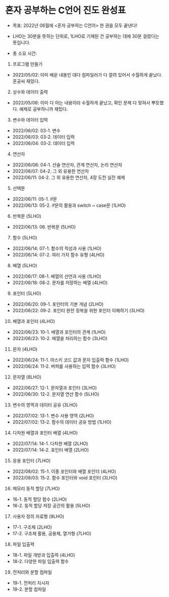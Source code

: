 # 혼자 공부하는 C언어 진도 완성표
- 목표: 2022년 06월에 <혼자 공부하는 C언어> 한 권을 모두 끝낸다!
- LHO는 30분을 뜻하는 단위로, 1LHO로 기재된 건 공부하는 데에 30분 걸렸다는 뜻입니다.


- 총 소요 시간: 


01. 프로그램 만들기
- 2022/05/02: 이미 배운 내용인 데다 컴파일러가 다 깔려 있어서 수월하게 끝났다. 혼공씨 재밌다.

02. 상수와 데이터 출력
- 2022/05/06: 이미 다 아는 내용이라 수월하게 끝났고, 확인 문제 다 맞혀서 뿌듯했다. 예제로 공부하니까 재밌다.

03. 변수와 데이터 입력
- 2022/06/02: 03-1. 변수
- 2022/06/03: 03-2. 데이터 입력
- 2022/06/04: 03-2. 데이터 입력

04. 연산자
- 2022/06/06: 04-1. 산술 연산자, 관계 연산자, 논리 연산자
- 2022/06/07: 04-2. 그 외 유용한 연산자
- 2022/06/11: 04-2. 그 외 유용한 연산자, 4장 도전 실전 예제

05. 선택문
- 2022/06/11: 05-1. if문
- 2022/06/13: 05-2. if문의 활용과 switch ~ case문 (1LHO)

06. 반복문 (5LHO)
- 2022/06/13: 06. 반복문 (5LHO)

07. 함수 (5LHO)
- 2022/06/14: 07-1. 함수의 작성과 사용 (1LHO)
- 2022/06/14: 07-2. 여러 가지 함수 유형 (4LHO)

08. 배열 (5LHO)
- 2022/06/17: 08-1. 배열의 선언과 사용 (1LHO)
- 2022/06/18: 08-2. 문자를 저장하는 배열 (4LHO)

09. 포인터 (5LHO)
- 2022/06/20: 09-1. 포인터의 기본 개념 (2LHO)
- 2022/06/22: 09-2. 포인터 완전 정복을 위한 포인터 이해하기 (3LHO)

10. 배열과 포인터 (4LHO)
- 2022/06/23: 10-1. 배열과 포인터의 관계 (1LHO)
- 2022/06/23: 10-2. 배열을 처리하는 함수 (3LHO)

11. 문자 (4LHO)
- 2022/06/24: 11-1. 아스키 코드 값과 문자 입출력 함수 (1LHO)
- 2022/06/24: 11-2. 버퍼를 사용하는 입력 함수 (3LHO)

12. 문자열 (8LHO)
- 2022/06/27: 12-1. 문자열과 포인터 (3LHO)
- 2022/06/30: 12-2. 문자열 연산 함수 (5LHO)

13. 변수의 영역과 데이터 공유 (3LHO)
- 2022/07/02: 13-1. 변수 사용 영역 (2LHO)
- 2022/07/02: 13-2. 함수의 데이터 공유 방법 (1LHO)

14. 다차원 배열과 포인터 배열 (4LHO)
- 2022/07/14: 14-1. 다차원 배열 (2LHO)
- 2022/07/14: 14-2. 포인터 배열 (2LHO)

15. 응용 포인터 (7LHO)
- 2022/08/02: 15-1. 이중 포인터와 배열 포인터 (4LHO)
- 2022/08/03: 15-2. 함수 포인터와 void 포인터 (3LHO)

16. 메모리 동적 할당 (7LHO)
- 16-1. 동적 할당 함수 (2LHO)
- 16-2. 동적 할당 저장 공간의 활용 (5LHO)

17. 사용자 정의 자료형 (9LHO)
- 17-1. 구조체 (2LHO)
- 17-2. 구조체 활용, 공용체, 열거형 (7LHO)

18. 파일 입출력
- 18-1. 파일 개방과 입출력 (4LHO)
- 18-2. 다양한 파일 입출력 함수

19. 전처리와 분할 컴파일
- 19-1. 전처리 지시자
- 19-2. 분할 컴파일
